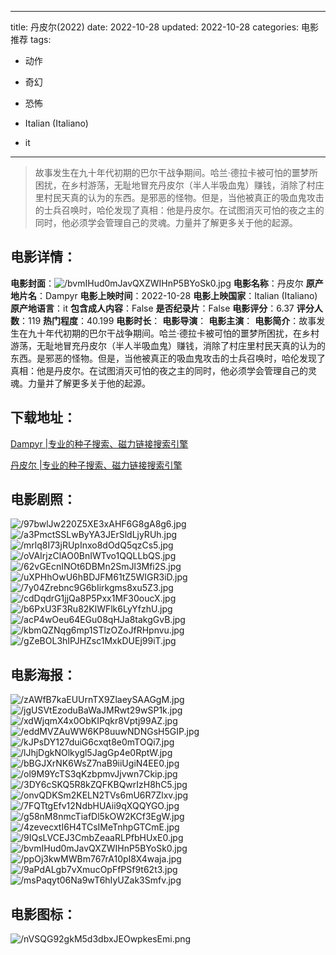 
---
title: 丹皮尔(2022)
date: 2022-10-28
updated: 2022-10-28
categories: 电影推荐
tags:
- 动作
- 奇幻
- 恐怖

- Italian (Italiano)
- it
---


> 故事发生在九十年代初期的巴尔干战争期间。哈兰·德拉卡被可怕的噩梦所困扰，在乡村游荡，无耻地冒充丹皮尔（半人半吸血鬼）赚钱，消除了村庄里村民天真的认为的东西。是邪恶的怪物。但是，当他被真正的吸血鬼攻击的士兵召唤时，哈伦发现了真相：他是丹皮尔。在试图消灭可怕的夜之主的同时，他必须学会管理自己的灵魂。力量并了解更多关于他的起源。

## **电影详情**：

**电影封面**：<img src="https://image.tmdb.org/t/p/w200/bvmIHud0mJavQXZWIHnP5BYoSk0.jpg" alt="/bvmIHud0mJavQXZWIHnP5BYoSk0.jpg" title="/bvmIHud0mJavQXZWIHnP5BYoSk0.jpg">
**电影名称**：丹皮尔
**原产地片名**：Dampyr
**电影上映时间**：2022-10-28
**电影上映国家**：Italian (Italiano)
**原产地语言**：it
**包含成人内容**：False
**是否纪录片**：False
**电影评分**：6.37
**评分人数**：119
**热门程度**：40.199
**电影时长**：
**电影导演**：
**电影主演**：
**电影简介**：故事发生在九十年代初期的巴尔干战争期间。哈兰·德拉卡被可怕的噩梦所困扰，在乡村游荡，无耻地冒充丹皮尔（半人半吸血鬼）赚钱，消除了村庄里村民天真的认为的东西。是邪恶的怪物。但是，当他被真正的吸血鬼攻击的士兵召唤时，哈伦发现了真相：他是丹皮尔。在试图消灭可怕的夜之主的同时，他必须学会管理自己的灵魂。力量并了解更多关于他的起源。

## **下载地址**：
[Dampyr |专业的种子搜索、磁力链接搜索引擎](https://movie.amd794.com:2083/?search=Dampyr&ordering=&mode=match_phrase&page_size=10&page=1)

[丹皮尔 |专业的种子搜索、磁力链接搜索引擎](https://movie.amd794.com:2083/?search=%E4%B8%B9%E7%9A%AE%E5%B0%94&ordering=&mode=match_phrase&page_size=10&page=1)
 

## **电影剧照**：
<img src="https://image.tmdb.org/t/p/original/97bwlJw220Z5XE3xAHF6G8gA8g6.jpg" alt="/97bwlJw220Z5XE3xAHF6G8gA8g6.jpg" title="/97bwlJw220Z5XE3xAHF6G8gA8g6.jpg"><img src="https://image.tmdb.org/t/p/original/a3PmctSSLwByYA3JErSldLjyRUh.jpg" alt="/a3PmctSSLwByYA3JErSldLjyRUh.jpg" title="/a3PmctSSLwByYA3JErSldLjyRUh.jpg"><img src="https://image.tmdb.org/t/p/original/mrlq8I73jRUpInxo8dOdQ5qzCs5.jpg" alt="/mrlq8I73jRUpInxo8dOdQ5qzCs5.jpg" title="/mrlq8I73jRUpInxo8dOdQ5qzCs5.jpg"><img src="https://image.tmdb.org/t/p/original/oVAIrjzClAO0BnIWTvo1QQLLbQS.jpg" alt="/oVAIrjzClAO0BnIWTvo1QQLLbQS.jpg" title="/oVAIrjzClAO0BnIWTvo1QQLLbQS.jpg"><img src="https://image.tmdb.org/t/p/original/62vGEcnINOt6DBMn2SmJl3Mfi2S.jpg" alt="/62vGEcnINOt6DBMn2SmJl3Mfi2S.jpg" title="/62vGEcnINOt6DBMn2SmJl3Mfi2S.jpg"><img src="https://image.tmdb.org/t/p/original/uXPHhOwU6hBDJFM61tZ5WIGR3iD.jpg" alt="/uXPHhOwU6hBDJFM61tZ5WIGR3iD.jpg" title="/uXPHhOwU6hBDJFM61tZ5WIGR3iD.jpg"><img src="https://image.tmdb.org/t/p/original/7y04Zrebnc9G6bIirkgms8xu5Z3.jpg" alt="/7y04Zrebnc9G6bIirkgms8xu5Z3.jpg" title="/7y04Zrebnc9G6bIirkgms8xu5Z3.jpg"><img src="https://image.tmdb.org/t/p/original/cdDqdrG1jjQa8P5Pxx1MF30oucX.jpg" alt="/cdDqdrG1jjQa8P5Pxx1MF30oucX.jpg" title="/cdDqdrG1jjQa8P5Pxx1MF30oucX.jpg"><img src="https://image.tmdb.org/t/p/original/b6PxU3F3Ru82KlWFlk6LyYfzhU.jpg" alt="/b6PxU3F3Ru82KlWFlk6LyYfzhU.jpg" title="/b6PxU3F3Ru82KlWFlk6LyYfzhU.jpg"><img src="https://image.tmdb.org/t/p/original/acP4wOeu64EGu08qHJa8takgGvB.jpg" alt="/acP4wOeu64EGu08qHJa8takgGvB.jpg" title="/acP4wOeu64EGu08qHJa8takgGvB.jpg"><img src="https://image.tmdb.org/t/p/original/kbmQZNqg6mp1STlzOZoJfRHpnvu.jpg" alt="/kbmQZNqg6mp1STlzOZoJfRHpnvu.jpg" title="/kbmQZNqg6mp1STlzOZoJfRHpnvu.jpg"><img src="https://image.tmdb.org/t/p/original/gZeBOL3hIPJHZsc1MxkDUEj99iT.jpg" alt="/gZeBOL3hIPJHZsc1MxkDUEj99iT.jpg" title="/gZeBOL3hIPJHZsc1MxkDUEj99iT.jpg">

## **电影海报**：
<img src="https://image.tmdb.org/t/p/original/zAWfB7kaEUUrnTX9ZlaeySAAGgM.jpg" alt="/zAWfB7kaEUUrnTX9ZlaeySAAGgM.jpg" title="/zAWfB7kaEUUrnTX9ZlaeySAAGgM.jpg"><img src="https://image.tmdb.org/t/p/original/jgUSVtEzoduBaWaJMRwt29wSP1k.jpg" alt="/jgUSVtEzoduBaWaJMRwt29wSP1k.jpg" title="/jgUSVtEzoduBaWaJMRwt29wSP1k.jpg"><img src="https://image.tmdb.org/t/p/original/xdWjqmX4x0ObKIPqkr8Vptj99AZ.jpg" alt="/xdWjqmX4x0ObKIPqkr8Vptj99AZ.jpg" title="/xdWjqmX4x0ObKIPqkr8Vptj99AZ.jpg"><img src="https://image.tmdb.org/t/p/original/eddMVZAuWW6KP8uuwNDNGsH5GIP.jpg" alt="/eddMVZAuWW6KP8uuwNDNGsH5GIP.jpg" title="/eddMVZAuWW6KP8uuwNDNGsH5GIP.jpg"><img src="https://image.tmdb.org/t/p/original/kJPsDY127duiG6cxqt8e0mTOQi7.jpg" alt="/kJPsDY127duiG6cxqt8e0mTOQi7.jpg" title="/kJPsDY127duiG6cxqt8e0mTOQi7.jpg"><img src="https://image.tmdb.org/t/p/original/lJhjDgkNOlkygl5JagGp4e0RptW.jpg" alt="/lJhjDgkNOlkygl5JagGp4e0RptW.jpg" title="/lJhjDgkNOlkygl5JagGp4e0RptW.jpg"><img src="https://image.tmdb.org/t/p/original/bBGJXrNK6WsZ7naB9iiUgiN4EE0.jpg" alt="/bBGJXrNK6WsZ7naB9iiUgiN4EE0.jpg" title="/bBGJXrNK6WsZ7naB9iiUgiN4EE0.jpg"><img src="https://image.tmdb.org/t/p/original/ol9M9YcTS3qKzbpmvJjvwn7Ckip.jpg" alt="/ol9M9YcTS3qKzbpmvJjvwn7Ckip.jpg" title="/ol9M9YcTS3qKzbpmvJjvwn7Ckip.jpg"><img src="https://image.tmdb.org/t/p/original/3DY6cSKQ5R8kZQFKBQwrIzH8hC5.jpg" alt="/3DY6cSKQ5R8kZQFKBQwrIzH8hC5.jpg" title="/3DY6cSKQ5R8kZQFKBQwrIzH8hC5.jpg"><img src="https://image.tmdb.org/t/p/original/onvQDKSm2KELN2TVs6mU6R7Zlxv.jpg" alt="/onvQDKSm2KELN2TVs6mU6R7Zlxv.jpg" title="/onvQDKSm2KELN2TVs6mU6R7Zlxv.jpg"><img src="https://image.tmdb.org/t/p/original/7FQTtgEfv12NdbHUAii9qXQQYGO.jpg" alt="/7FQTtgEfv12NdbHUAii9qXQQYGO.jpg" title="/7FQTtgEfv12NdbHUAii9qXQQYGO.jpg"><img src="https://image.tmdb.org/t/p/original/g58nM8nmcTiafDl5kOW2KCf3EgW.jpg" alt="/g58nM8nmcTiafDl5kOW2KCf3EgW.jpg" title="/g58nM8nmcTiafDl5kOW2KCf3EgW.jpg"><img src="https://image.tmdb.org/t/p/original/4zevecxtI6H4TCsIMeTnhpGTCmE.jpg" alt="/4zevecxtI6H4TCsIMeTnhpGTCmE.jpg" title="/4zevecxtI6H4TCsIMeTnhpGTCmE.jpg"><img src="https://image.tmdb.org/t/p/original/9IQsLVCEJ3CmbZeaaRLPfbHUxE0.jpg" alt="/9IQsLVCEJ3CmbZeaaRLPfbHUxE0.jpg" title="/9IQsLVCEJ3CmbZeaaRLPfbHUxE0.jpg"><img src="https://image.tmdb.org/t/p/original/bvmIHud0mJavQXZWIHnP5BYoSk0.jpg" alt="/bvmIHud0mJavQXZWIHnP5BYoSk0.jpg" title="/bvmIHud0mJavQXZWIHnP5BYoSk0.jpg"><img src="https://image.tmdb.org/t/p/original/ppOj3kwMWBm767rA10pI8X4waja.jpg" alt="/ppOj3kwMWBm767rA10pI8X4waja.jpg" title="/ppOj3kwMWBm767rA10pI8X4waja.jpg"><img src="https://image.tmdb.org/t/p/original/9aPdALgb7vXmucOpFfPSf9t62t3.jpg" alt="/9aPdALgb7vXmucOpFfPSf9t62t3.jpg" title="/9aPdALgb7vXmucOpFfPSf9t62t3.jpg"><img src="https://image.tmdb.org/t/p/original/msPaqyt06Na9wT6hIyUZak3Smfv.jpg" alt="/msPaqyt06Na9wT6hIyUZak3Smfv.jpg" title="/msPaqyt06Na9wT6hIyUZak3Smfv.jpg">

## **电影图标**：
<img src="https://image.tmdb.org/t/p/original/nVSQG92gkM5d3dbxJEOwpkesEmi.png" alt="/nVSQG92gkM5d3dbxJEOwpkesEmi.png" title="/nVSQG92gkM5d3dbxJEOwpkesEmi.png">

